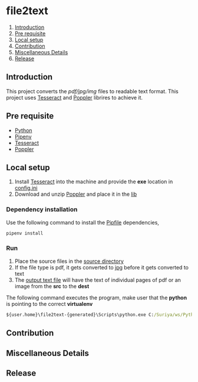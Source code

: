 # file2text

1. [Introduction](#introduction)
2. [Pre requisite](#pre-requisite)
3. [Local setup](#local-setup)
4. [Contribution](#contribution)
5. [Miscellaneous Details](#miscellaneous-details)
6. [Release](#release)

## Introduction

This project converts the <i>pdf/jpg/img</i> files to readable text format. This project uses [Tesseract](https://github.com/UB-Mannheim/tesseract/wiki) and [Poppler](http://blog.alivate.com.au/poppler-windows/) librires to achieve it.

## Pre requisite

- [Python](https://www.python.org/downloads/windows/)
- [Pipenv](https://pypi.org/project/pipenv/)
- [Tesseract](https://github.com/UB-Mannheim/tesseract/wiki)
- [Poppler](http://blog.alivate.com.au/poppler-windows/)

## Local setup

1. Install [Tesseract](https://github.com/UB-Mannheim/tesseract/wiki) into the machine and provide the <b>exe</b> location in [config.ini](resources/config.ini)
2. Download and unzip [Poppler](http://blog.alivate.com.au/poppler-windows/) and place it in the [lib](lib)

### Dependency installation  

Use the following command to install the [Pipfile](Pipfile) dependencies,

```cmd
pipenv install
```

### Run

1. Place the source files in the [source directory](resources/config.ini)
2. If the file type is pdf, it gets converted to [jpg](resources/config.ini) before it gets converted to text
3. The [output text file](resources/config.ini) will have the text of individual pages of pdf or an image
from the <b>src</b> to the <b>dest</b>

The following command executes the program, make user that the <b>python</b> is pointing to the correct <b>virtualenv</b>

```cmd
${user.home}\file2text-{generated}\Scripts\python.exe C:/Suriya/ws/Python/ocr/main.py
```

## Contribution

## Miscellaneous Details

## Release


